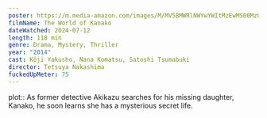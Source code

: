 ```yaml
---
poster: https://m.media-amazon.com/images/M/MV5BMWRlNWYwYWItMzEwMS00MzU3LWJlYjEtMjc1YjYxNjk5YTI1XkEyXkFqcGc@._V1_SX300.jpg
filmName: The World of Kanako
dateWatched: 2024-07-12
length: 118 min
genre: Drama, Mystery, Thriller
year: "2014"
cast: Kôji Yakusho, Nana Komatsu, Satoshi Tsumabuki
director: Tetsuya Nakashima
fuckedUpMeter: 75
---
```


plot:: As former detective Akikazu searches for his missing daughter, Kanako, he soon learns she has a mysterious secret life.